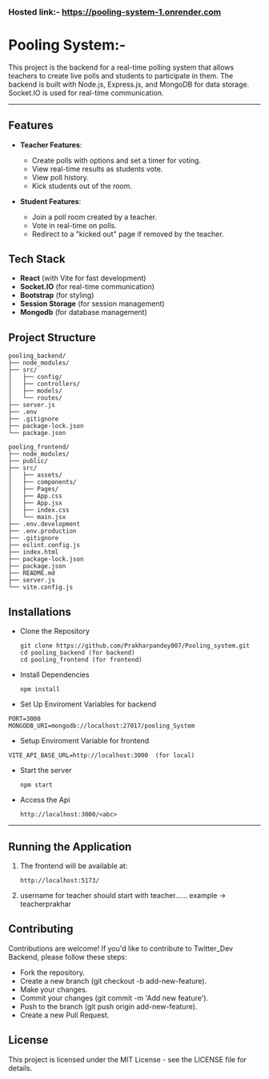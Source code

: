 ### Hosted link:-  **https://pooling-system-1.onrender.com**
# Pooling System:- 
This project is the backend for a real-time polling system that allows teachers to create live polls and students to participate in them. The backend is built with Node.js, Express.js, and MongoDB for data storage. Socket.IO is used for real-time communication.

---

## Features
- **Teacher Features**:
  - Create polls with options and set a timer for voting.
  - View real-time results as students vote.
  - View poll history.
  - Kick students out of the room.

- **Student Features**:
  - Join a poll room created by a teacher.
  - Vote in real-time on polls.
  - Redirect to a "kicked out" page if removed by the teacher.

## Tech Stack
- **React** (with Vite for fast development)
- **Socket.IO** (for real-time communication)
- **Bootstrap** (for styling)
- **Session Storage** (for session management)
- **Mongodb** (for database management)

 
## Project Structure
```
pooling_backend/
├── node_modules/
├── src/
│   ├── config/
│   ├── controllers/
│   ├── models/
│   └── routes/
├── server.js
├── .env
├── .gitignore
├── package-lock.json
└── package.json

pooling_frontend/
├── node_modules/
├── public/
├── src/
│   ├── assets/
│   ├── components/
│   ├── Pages/
│   ├── App.css
│   ├── App.jsx
│   ├── index.css
│   └── main.jsx
├── .env.development
├── .env.production
├── .gitignore
├── eslint.config.js
├── index.html
├── package-lock.json
├── package.json
├── README.md  
├── server.js
└── vite.config.js

```

## Installations
- Clone the Repository
  ```
  git clone https://github.com/Prakharpandey007/Pooling_system.git
  cd pooling_backend (for backend)
  cd pooling_frontend (for frontend)

  ```
- Install Dependencies
  ```
  npm install

  ```
- Set Up Enviroment Variables for backend
```
PORT=3000
MONGODB_URI=mongodb://localhost:27017/pooling_System

```

- Setup Enviroment Variable for frontend

```
VITE_API_BASE_URL=http://localhost:3000  (for local)
```

- Start the server
  ```
  npm start
  ```
- Access the Api
  ```
  http://localhost:3000/<abc>
  ```
--- 

## Running the Application

1. The frontend will be available at:
   ```
   http://localhost:5173/
   
   ```
2. username for teacher should start with teacher......
   example -> teacherprakhar

## Contributing
Contributions are welcome! If you'd like to contribute to Twitter_Dev Backend, please follow these steps:

- Fork the repository.
- Create a new branch (git checkout -b  add-new-feature).
- Make your changes.
- Commit your changes (git commit -m 'Add new feature').
- Push to the branch (git push origin add-new-feature).
- Create a new Pull Request.

## License
 This project is licensed under the MIT License - see the LICENSE file for details.
